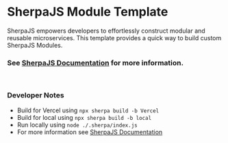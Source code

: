 # SherpaJS Module Template
SherpaJS empowers developers to effortlessly construct modular and reusable
microservices. This template provides a quick way to build custom SherpaJS Modules.

### See [SherpaJS Documentation](https://github.com/sellersindustry/SherpaJS) for more information.

<br>

### Developer Notes
 - Build for Vercel using `npx sherpa build -b Vercel`
 - Build for local using `npx sherpa build -b local`
 - Run locally using `node ./.sherpa/index.js`
 - For more information see [SherpaJS Documentation](https://github.com/sellersindustry/SherpaJS)
